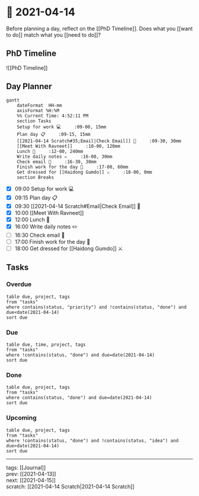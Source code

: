 # 📆 2021-04-14

Before planning a day, reflect on the [[PhD Timeline]]. Does what you [[want to do]] match what you [[need to do]]?

## PhD Timeline

![[PhD Timeline]]

## Day Planner
```mermaid
gantt
    dateFormat  HH-mm
    axisFormat %H:%M
    %% Current Time: 4:52:11 PM
    section Tasks
    Setup for work 💻     :09-00, 15mm
    Plan day 📋     :09-15, 15mm
    [[2021-04-14 Scratch#35;Email|Check Email]] 📧     :09-30, 30mm
    [[Meet With Ravneet]]     :10-00, 120mm
    Lunch 🍙     :12-00, 240mm
    Write daily notes ✏️     :16-00, 30mm
    Check email 📧     :16-30, 30mm
    Finish work for the day 🎉     :17-00, 60mm
    Get dressed for [[Haidong Gumdo]] ⚔️     :18-00, 0mm
    section Breaks

```

- [x] 09:00 Setup for work 💻
- [x] 09:15 Plan day 📋
- [x] 09:30 [[2021-04-14 Scratch#Email|Check Email]] 📧
- [x] 10:00 [[Meet With Ravneet]]
- [x] 12:00 Lunch 🍙
- [x] 16:00 Write daily notes ✏️
- [ ] 16:30 Check email 📧
- [ ] 17:00 Finish work for the day 🎉
- [ ] 18:00 Get dressed for [[Haidong Gumdo]] ⚔️

## Tasks

### Overdue

```dataview
table due, project, tags
from "tasks"
where contains(status, "priority") and !contains(status, "done") and due<date(2021-04-14)
sort due
```


### Due

```dataview
table due, time, project, tags
from "tasks"
where !contains(status, "done") and due=date(2021-04-14)
sort due
```

### Done

```dataview
table due, project, tags
from "tasks"
where contains(status, "done") and due=date(2021-04-14)
sort due
```

### Upcoming

```dataview
table due, project, tags
from "tasks"
where !contains(status, "done") and !contains(status, "idea") and due>date(2021-04-14)
sort due
```

---

tags: [[Journal]]  
prev: [[2021-04-13]]  
next: [[2021-04-15]]  
scratch: [[2021-04-14 Scratch|2021-04-14 Scratch]]